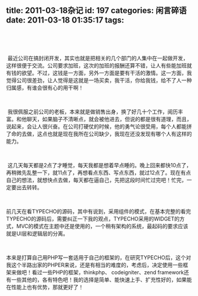 title: 2011-03-18杂记
id: 197
categories: 闲言碎语
date: 2011-03-18 01:35:17
tags:
---

&nbsp;

</br>

<span>&nbsp;</span>最近公司在搞封闭开发，其实也就是把相关的几个部门的人集中在一起做开发，这样很便于交流。公司要求加班，这次的加班的报酬还算不错，让人有些能加班就有钱的欲望。不过，这钱是一方面，另外一方面是要有干活的激情。这一方面，我觉得公司很差劲，让人觉得是这就是一场买卖，我干活，你给我钱，给不了人一种归属感，有谁会很有心的用干啊！

</br>

<span>&nbsp;</span>我很佩服之前公司的老板，本来就是做销售出身，换了好几十个工作，阅历丰富。和他聊天，如果脑子不清晰点，就会被他进去，但说的都是很有道理，而且，说起来，会让人很兴奋。在公司打硬仗的时候，他的勇气论很受用，每个人都能拼了命的去做，这点也就是现在我所在公司缺少，我现在还没发现有哪个人有这样的能力。

</br>

<span>&nbsp;</span>这几天每天都是2点了才睡觉，每天我都是想着早点睡的。晚上回来都快10点了，再稍微先乱整一下，就11点了，再想看点东西、写点东西，就过12点了。现在有点自己的想法，就想快点去做，每天都在逼自己，先把这段时间忙过完吧！忙完，一定要出去转转。

</br>

前几天在看TYPECHO的源码，其中有说到，采用组件的模式，在基本完整的看完TYPECHO的源码后，需要纠正一下我的观点，TYPECHO采用的WIDGET的方式，MVC的模式在主题中还是使用的，一个稍有架构的系统，最起码的要求应该就是UI层和逻辑层的分离。

</br>

本来是打算自己用PHP写一套适用于自己的框架的，在研究TYPECHO后，这个对我这个半路出家的PHPER来说，还是有相当的难度的，考虑后，决定使用一些框架来做吧！看过一些PHP的框架，thinkphp、 codeigniter、zend framework还有一些其他的，各有特色吧！我的选择是简单、能快速上手、扩充性好的，如果能在性能上也有优势，那就更好了！

</br>

&nbsp;

</br>

&nbsp;
